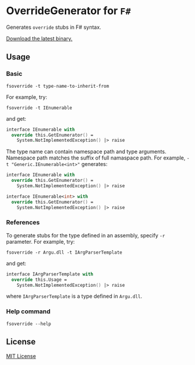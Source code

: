 # OverrideGenerator for `F#`
Generates `override` stubs in F# syntax.

[Download the latest binary.](https://github.com/vain0/VainZero.OverrideGenerator.FSharp/releases/latest)

## Usage
### Basic
```
fsoverride -t type-name-to-inherit-from
```

For example, try:

```
fsoverride -t IEnumerable
```

and get:

```fsharp
interface IEnumerable with
  override this.GetEnumerator() =
    System.NotImplementedException() |> raise
```

The type name can contain namespace path and type arguments. Namespace path matches the suffix of full namaspace path. For example, ``-t "Generic.IEnumerable<int>"`` generates:

```fsharp
interface IEnumerable with
  override this.GetEnumerator() =
    System.NotImplementedException() |> raise

interface IEnumerable<int> with
  override this.GetEnumerator() =
    System.NotImplementedException() |> raise
```

### References
To generate stubs for the type defined in an assembly, specify ``-r`` parameter. For example, try:

```
fsoverride -r Argu.dll -t IArgParserTemplate
```

and get:

```fsharp
interface IArgParserTemplate with
  override this.Usage =
    System.NotImplementedException() |> raise
```

where `IArgParserTemplate` is a type defined in `Argu.dll`.

### Help command
```
fsoverride --help
```

## License
[MIT License](LICENSE.md)
